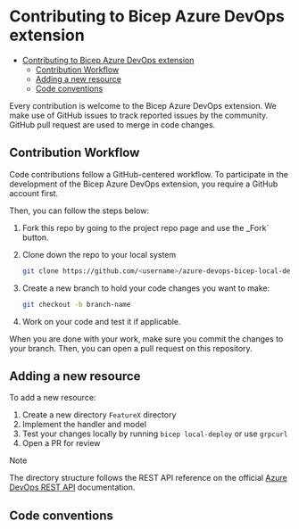 # Contributing to Bicep Azure DevOps extension

<!-- markdownlint-disable MD007 -->
- [Contributing to Bicep Azure DevOps extension](#contributing-to-bicep-azure-devops-extension)
  - [Contribution Workflow](#contribution-workflow)
  - [Adding a new resource](#adding-a-new-resource)
  - [Code conventions](#code-conventions)

Every contribution is welcome to the Bicep Azure DevOps extension.
We make use of GitHub issues to track reported issues by the community.
GitHub pull request are used to merge in code changes.

## Contribution Workflow

Code contributions follow a GitHub-centered workflow. To participate in
the development of the Bicep Azure DevOps extension, you require a GitHub account first.

Then, you can follow the steps below:

1. Fork this repo by going to the project repo page and use the _Fork` button.
2. Clone down the repo to your local system

    ```bash
    git clone https://github.com/<username>/azure-devops-bicep-local-deploy.git
    ```

3. Create a new branch to hold your code changes you want to make:

    ```bash
    git checkout -b branch-name
    ```

4. Work on your code and test it if applicable.

When you are done with your work, make sure you commit the changes to
your branch. Then, you can open a pull request on this repository.

## Adding a new resource

To add a new resource:

1. Create a new directory `FeatureX` directory
2. Implement the handler and model
3. Test your changes locally by running `bicep local-deploy` or use `grpcurl`
4. Open a PR for review

> [!NOTE]
> The directory structure follows the REST API reference on the official [Azure DevOps
> REST API][00] documentation.

## Code conventions

<!-- TODO: Write about conventions -->

<!-- Link reference definitions -->
[00]: https://learn.microsoft.com/en-us/rest/api/azure/devops/?view=azure-devops-rest-7.2
